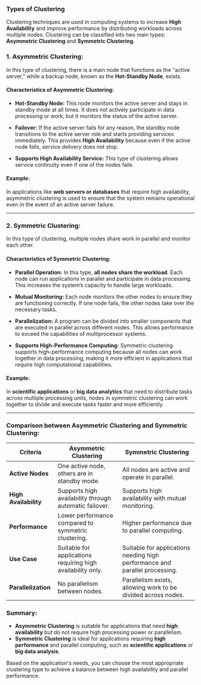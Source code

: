 ### Types of Clustering

Clustering techniques are used in computing systems to increase **High Availability** and improve performance by distributing workloads across multiple nodes. Clustering can be classified into two main types: **Asymmetric Clustering** and **Symmetric Clustering**.

### 1. **Asymmetric Clustering:**
In this type of clustering, there is a main node that functions as the "active server," while a backup node, known as the **Hot-Standby Node**, exists.

#### Characteristics of Asymmetric Clustering:
- **Hot-Standby Node:** This node monitors the active server and stays in standby mode at all times. It does not actively participate in data processing or work, but it monitors the status of the active server.
  
- **Failover:** If the active server fails for any reason, the standby node transitions to the active server role and starts providing services immediately. This provides **High Availability** because even if the active node fails, service delivery does not stop.

- **Supports High Availability Service:** This type of clustering allows service continuity even if one of the nodes fails.

#### Example:
In applications like **web servers or databases** that require high availability, asymmetric clustering is used to ensure that the system remains operational even in the event of an active server failure.

---

### 2. **Symmetric Clustering:**
In this type of clustering, multiple nodes share work in parallel and monitor each other.

#### Characteristics of Symmetric Clustering:
- **Parallel Operation:** In this type, **all nodes share the workload**. Each node can run applications in parallel and participate in data processing. This increases the system’s capacity to handle large workloads.
  
- **Mutual Monitoring:** Each node monitors the other nodes to ensure they are functioning correctly. If one node fails, the other nodes take over the necessary tasks.

- **Parallelization:** A program can be divided into smaller components that are executed in parallel across different nodes. This allows performance to exceed the capabilities of multiprocessor systems.

- **Supports High-Performance Computing:** Symmetric clustering supports high-performance computing because all nodes can work together in data processing, making it more efficient in applications that require high computational capabilities.

#### Example:
In **scientific applications** or **big data analytics** that need to distribute tasks across multiple processing units, nodes in symmetric clustering can work together to divide and execute tasks faster and more efficiently.

---

### Comparison between Asymmetric Clustering and Symmetric Clustering:
| Criteria                        | **Asymmetric Clustering**                     | **Symmetric Clustering**                         |
|----------------------------------|---------------------------------------------|--------------------------------------------|
| **Active Nodes**                 | One active node, others are in standby mode.  | All nodes are active and operate in parallel.  |
| **High Availability**            | Supports high availability through automatic failover. | Supports high availability with mutual monitoring. |
| **Performance**                  | Lower performance compared to symmetric clustering. | Higher performance due to parallel computing.   |
| **Use Case**                     | Suitable for applications requiring high availability only. | Suitable for applications needing high performance and parallel processing. |
| **Parallelization**              | No parallelism between nodes.                | Parallelism exists, allowing work to be divided across nodes. |

### **Summary:**
- **Asymmetric Clustering** is suitable for applications that need **high availability** but do not require high processing power or parallelism.
- **Symmetric Clustering** is ideal for applications requiring **high performance** and parallel computing, such as **scientific applications** or **big data analysis**.

Based on the application's needs, you can choose the most appropriate clustering type to achieve a balance between high availability and parallel performance.
